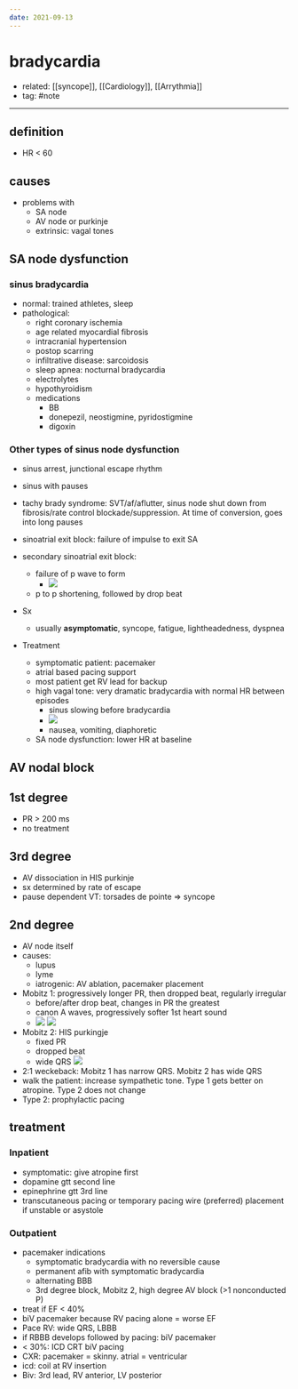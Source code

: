 ```yaml
---
date: 2021-09-13
---
```


# bradycardia

- related: [[syncope]], [[Cardiology]], [[Arrythmia]]
- tag: #note
---

## definition

- HR < 60

## causes

- problems with
	- SA node
	- AV node or purkinje
	- extrinsic: vagal tones

## SA node dysfunction

### sinus bradycardia

- normal: trained athletes, sleep
- pathological:
	- right coronary ischemia
	- age related myocardial fibrosis
	- intracranial hypertension
	- postop scarring
	- infiltrative disease: sarcoidosis
	- sleep apnea: nocturnal bradycardia
	- electrolytes
	- hypothyroidism
	- medications
		- BB
		- donepezil, neostigmine, pyridostigmine
		- digoxin

### Other types of sinus node dysfunction

- sinus arrest, junctional escape rhythm

- sinus with pauses

- tachy brady syndrome: SVT/af/aflutter, sinus node shut down from fibrosis/rate control blockade/suppression. At time of conversion, goes into long pauses

- sinoatrial exit block: failure of impulse to exit SA

- secondary sinoatrial exit block:
	- failure of p wave to form
		- ![](https://photos.thisispiggy.com/file/wikiFiles/20210516094821.png)
	- p to p shortening, followed by drop beat

- Sx
	- usually **asymptomatic**, syncope, fatigue, lightheadedness, dyspnea

- Treatment
	- symptomatic patient: pacemaker
	- atrial based pacing support
	- most patient get RV lead for backup
	- high vagal tone: very dramatic bradycardia with normal HR between episodes
		- sinus slowing before bradycardia
		- ![](https://photos.thisispiggy.com/file/wikiFiles/20210516094834.png)
		- nausea, vomiting, diaphoretic
	- SA node dysfunction: lower HR at baseline

## AV nodal block

## 1st degree

- PR > 200 ms
- no treatment

## 3rd degree

- AV dissociation in HIS purkinje
- sx determined by rate of escape
- pause dependent VT: torsades de pointe => syncope

## 2nd degree

- AV node itself
- causes:
	- lupus
	- lyme
	- iatrogenic: AV ablation, pacemaker placement
- Mobitz 1: progressively longer PR, then dropped beat, regularly irregular
	- before/after drop beat, changes in PR the greatest
	- canon A waves, progressively softer 1st heart sound
	- ![](https://photos.thisispiggy.com/file/wikiFiles/20210516094905.png)
    ![](https://photos.thisispiggy.com/file/wikiFiles/20210913013746.png)
- Mobitz 2: HIS purkingje
	- fixed PR
	- dropped beat
	- wide QRS
    ![](https://photos.thisispiggy.com/file/wikiFiles/20210913013817.png)
- 2:1 weckeback: Mobitz 1 has narrow QRS. Mobitz 2 has wide QRS
- walk the patient: increase sympathetic tone. Type 1 gets better on atropine. Type 2 does not change
- Type 2: prophylactic pacing

## treatment

### Inpatient

- symptomatic: give atropine first
- dopamine gtt second line
- epinephrine gtt 3rd line
- transcutaneous pacing or temporary pacing wire (preferred) placement if unstable or asystole

### Outpatient

- pacemaker indications
	- symptomatic bradycardia with no reversible cause
	- permanent afib with symptomatic bradycardia
	- alternating BBB
	- 3rd degree block, Mobitz 2, high degree AV block (>1 nonconducted P)
- treat if EF < 40%
- biV pacemaker because RV pacing alone = worse EF
- Pace RV: wide QRS, LBBB
- if RBBB develops followed by pacing: biV pacemaker
- < 30%: ICD CRT biV pacing
- CXR: pacemaker = skinny. atrial = ventricular
- icd: coil at RV insertion
- Biv: 3rd lead, RV anterior, LV posterior
